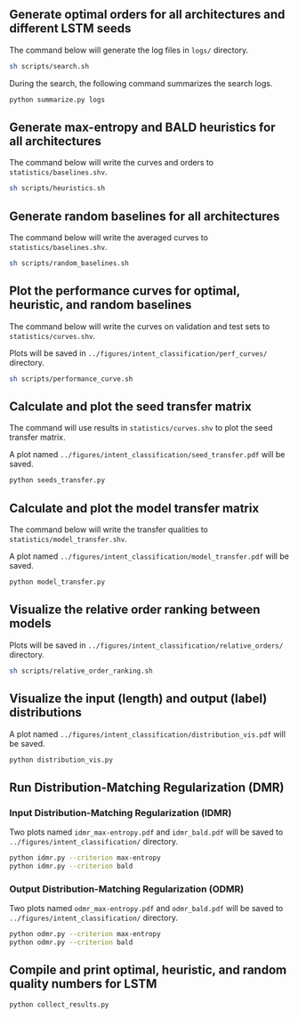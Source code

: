 ## Generate optimal orders for all architectures and different LSTM seeds
The command below will generate the log files in `logs/` directory.
```bash
sh scripts/search.sh
```

During the search, the following command summarizes the search logs.
```bash
python summarize.py logs
```

## Generate max-entropy and BALD heuristics for all architectures
The command below will write the curves and orders to `statistics/baselines.shv`.
```bash
sh scripts/heuristics.sh
```

## Generate random baselines for all architectures
The command below will write the averaged curves to `statistics/baselines.shv`.
```bash
sh scripts/random_baselines.sh
```

## Plot the performance curves for optimal, heuristic, and random baselines
The command below will write the curves on validation and test sets to `statistics/curves.shv`.

Plots will be saved in `../figures/intent_classification/perf_curves/` directory.
```bash
sh scripts/performance_curve.sh
```

## Calculate and plot the seed transfer matrix
The command will use results in `statistics/curves.shv` to plot the seed transfer matrix.

A plot named `../figures/intent_classification/seed_transfer.pdf` will be saved.
```bash
python seeds_transfer.py
```

## Calculate and plot the model transfer matrix
The command below will write the transfer qualities to `statistics/model_transfer.shv`.

A plot named `../figures/intent_classification/model_transfer.pdf` will be saved.
```bash
python model_transfer.py
```
## Visualize the relative order ranking between models
Plots will be saved in `../figures/intent_classification/relative_orders/` directory.
```bash
sh scripts/relative_order_ranking.sh
```

## Visualize the input (length) and output (label) distributions
A plot named `../figures/intent_classification/distribution_vis.pdf` will be saved.
```bash
python distribution_vis.py
```

## Run Distribution-Matching Regularization (DMR)
### Input Distribution-Matching Regularization (IDMR)
Two plots named `idmr_max-entropy.pdf` and `idmr_bald.pdf` will be saved to `../figures/intent_classification/` directory.
```bash
python idmr.py --criterion max-entropy
python idmr.py --criterion bald
```
### Output Distribution-Matching Regularization (ODMR)
Two plots named `odmr_max-entropy.pdf` and `odmr_bald.pdf` will be saved to `../figures/intent_classification/` directory.
```bash
python odmr.py --criterion max-entropy
python odmr.py --criterion bald
```

## Compile and print optimal, heuristic, and random quality numbers for LSTM
```bash
python collect_results.py
```
